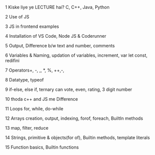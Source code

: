 1 Kiske liye ye LECTURE hai? C, C++, Java, Python

2 Use of JS

3 JS in frontend examples

4 Installation of VS Code, Node JS & Coderunner

5 Output, Difference b/w text and number, comments

6 Variables & Naming, updation of variables, increment, var let const, redifini

7 Operators+, -, ,, *, %, ++,-,

8 Datatype, typeof

9 if-else, else if, ternary can vote, even, rating, 3 digit number

10 thoda c++ and JS me Difference

11 Loops for, while, do-while

12 Arrays creation, output, indexing, forof, foreach, BuiltIn methods

13 map, filter, reduce

14 Strings, primitive & objects(for of), Builtin methods, template literals

15 Function basics, Builtin functions
